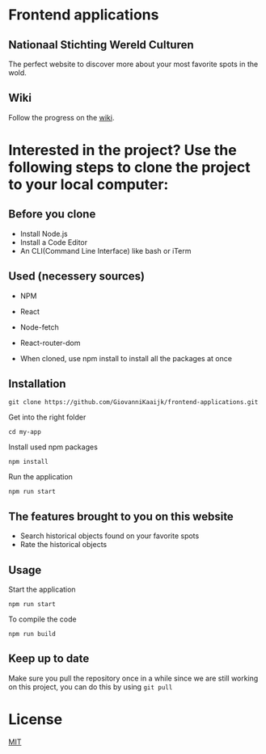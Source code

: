 # Frontend applications
## Nationaal Stichting Wereld Culturen

The perfect website to discover more about your most favorite spots in the wold.

## Wiki

Follow the progress on the [wiki](https://github.com/GiovanniKaaijk/frontend-applications/wiki).

# Interested in the project? Use the following steps to clone the project to your local computer:

## Before you clone

* Install Node.js
* Install a Code Editor
* An CLI(Command Line Interface) like bash or iTerm

## Used (necessery sources)

* NPM
* React
* Node-fetch
* React-router-dom

* When cloned, use npm install to install all the packages at once

## Installation

```
git clone https://github.com/GiovanniKaaijk/frontend-applications.git
```
Get into the right folder
```
cd my-app
```
Install used npm packages
```
npm install
```
Run the application
```
npm run start
```


## The features brought to you on this website
- Search historical objects found on your favorite spots
- Rate the historical objects

## Usage
Start the application
```
npm run start
```
To compile the code
```
npm run build
```

## Keep up to date
Make sure you pull the repository once in a while since we are still working on this project, you can do this by using ```git pull```

# License
[MIT](https://github.com/GiovanniKaaijk/frontend-applications/blob/master/LICENSE)
